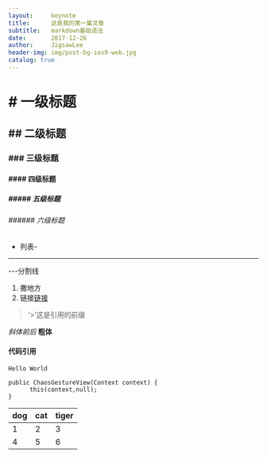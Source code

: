 ```yaml
---
layout:     keynote
title:      这是我的第一篇文章
subtitle:   markdown基础语法
date:       2017-12-26
author:     JigsawLee
header-img: img/post-bg-ios9-web.jpg
catalog: true
---
```


# # 一级标题
## ## 二级标题
### ### 三级标题
#### #### 四级标题
##### ##### 五级标题
###### ###### 六级标题
- 列表-
---
---分割线
1. 撒地方
2. 链接[链接](https://www.baidu.com)
>‘>’这是引用的前缀

*斜体前后*  **粗体**
#### 代码引用
`Hello World`
```
public ChaosGestureView(Context context) {
      this(context,null);
}
```
dog|cat|tiger
-|-|-
1|2|3
4|5|6




